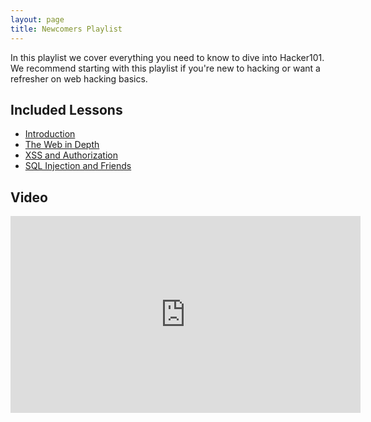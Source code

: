 ```yaml
---
layout: page
title: Newcomers Playlist
---
```


In this playlist we cover everything you need to know to dive into Hacker101.  We recommend starting with this playlist if you're new to hacking or want a refresher on web hacking basics.

Included Lessons
-----------------

- [Introduction](../sessions/introduction.md)
- [The Web in Depth](../sessions/web_in_depth.md)
- [XSS and Authorization](../sessions/xss.md)
- [SQL Injection and Friends](../sessions/sqli.md)

Video
-----

<div class="container">
	<iframe width="560" height="315" src="https://www.youtube-nocookie.com/embed/videoseries?list=PLxhvVyxYRviZsAKXZEbmfsVMZp3s0KaVE" frameborder="0" allow="accelerometer; autoplay; encrypted-media; gyroscope; picture-in-picture" allowfullscreen></iframe>
</div>
